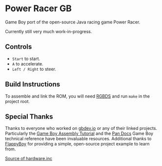 # Power Racer GB
Game Boy port of the open-source Java racing game Power Racer.

Currently still very much work-in-progress.

## Controls

- `Start` to start.
- `A` to accelerate.
- `Left / Right` to steer.

## Build Instructions

To assemble and link the ROM, you will need [RGBDS](https://github.com/gbdev/rgbds) and run `make` in the project root.

## Special Thanks

Thanks to everyone who worked on [gbdev.io](https://gbdev.io) or any of their linked projects.
Particularly the [Game Boy Assembly Tutorial](https://eldred.fr/gb-asm-tutorial/) and the [Pan Docs](https://gbdev.io/pandocs/) Game Boy technical reference have been invaluable resources.
Additional thanks to [FlappyBoy](http://voidptr.io/blog/2017/01/21/GameBoy.html) for providing a simple, open-source project example to learn from.

[Source of hardware.inc](https://github.com/gbdev/hardware.inc)
